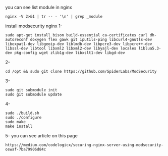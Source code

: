 you can see list module in nginx 

```
nginx -V 2>&1 | tr -- - '\n' | grep _module
```

install modsecurity nginx
1-
```
sudo apt-get install bison build-essential ca-certificates curl dh-autoreconf doxygen flex gawk git iputils-ping libcurl4-gnutls-dev libexpat1-dev libgeoip-dev liblmdb-dev libpcre3-dev libpcre++-dev libssl-dev libtool libxml2 libxml2-dev libyajl-dev locales liblua5.3-dev pkg-config wget zlib1g-dev libxslt1-dev libgd-dev
```
2-
```
cd /opt && sudo git clone https://github.com/SpiderLabs/ModSecurity
```
3-
```
sudo git submodule init
sudo git submodule update
```
4-
```
sudo ./build.sh
sudo ./configure
sudo make
make install
```
5- you can see article on this page
```
https://medium.com/codelogicx/securing-nginx-server-using-modsecurity-oswaf-7ba79906d84c
```
